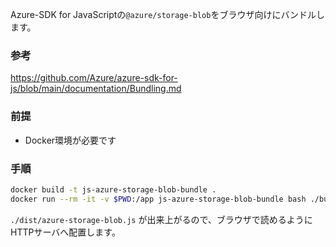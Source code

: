 
Azure-SDK for JavaScriptの`@azure/storage-blob`をブラウザ向けにバンドルします。

### 参考

https://github.com/Azure/azure-sdk-for-js/blob/main/documentation/Bundling.md

### 前提

- Docker環境が必要です

### 手順


```sh
docker build -t js-azure-storage-blob-bundle .
docker run --rm -it -v $PWD:/app js-azure-storage-blob-bundle bash ./build-rollup-ts.sh
```

`./dist/azure-storage-blob.js` が出来上がるので、ブラウザで読めるようにHTTPサーバへ配置します。
